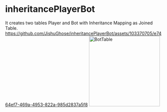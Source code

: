 # inheritancePlayerBot
It creates two tables Player and Bot with Inheritance Mapping as Joined Table.
https://github.com/JishuGhose/inheritancePlayerBot/assets/103370705/e7464ef7-469a-4953-822a-985d2837a5f8
<img width="227" alt="BotTable" src="https://github.com/JishuGhose/inheritancePlayerBot/assets/103370705/0e1fff72-1881-4c85-ac23-874d306aefca">

